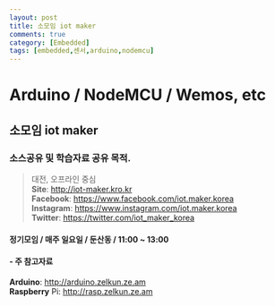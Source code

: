 ```yaml
---
layout: post
title: 소모임 iot maker
comments: true
category: [Embedded]
tags: [embedded,센서,arduino,nodemcu]
---
```


# Arduino / NodeMCU / Wemos, etc

## 소모임 iot maker

### 소스공유 및 학습자료 공유 목적.

> 대전, 오프라인 중심   
> __Site__: http://iot-maker.kro.kr   
> __Facebook__: https://www.facebook.com/iot.maker.korea  
> __Instagram__: https://www.instagram.com/iot.maker.korea  
> __Twitter__: https://twitter.com/iot_maker_korea  

#### 정기모임 / 매주 일요일 / 둔산동 / 11:00 ~ 13:00

#### - 주 참고자료
__Arduino__: http://arduino.zelkun.ze.am  
__Raspberry__ Pi: http://rasp.zelkun.ze.am
